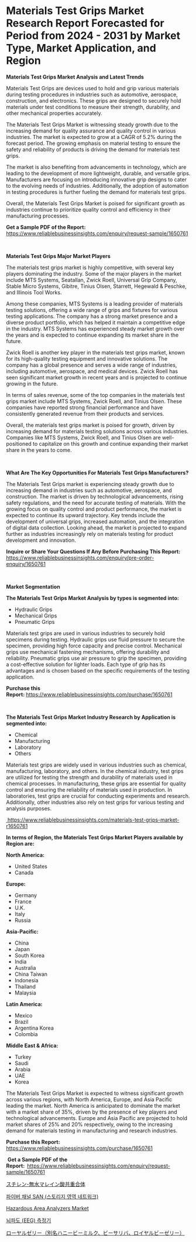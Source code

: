 <p><h1>Materials Test Grips Market Research Report Forecasted for Period from 2024 -  2031 by Market Type, Market Application, and Region</h1></p><p><strong>Materials Test Grips Market Analysis and Latest Trends</strong></p>
<p><p>Materials Test Grips are devices used to hold and grip various materials during testing procedures in industries such as automotive, aerospace, construction, and electronics. These grips are designed to securely hold materials under test conditions to measure their strength, durability, and other mechanical properties accurately.</p><p>The Materials Test Grips Market is witnessing steady growth due to the increasing demand for quality assurance and quality control in various industries. The market is expected to grow at a CAGR of 5.2% during the forecast period. The growing emphasis on material testing to ensure the safety and reliability of products is driving the demand for materials test grips.</p><p>The market is also benefiting from advancements in technology, which are leading to the development of more lightweight, durable, and versatile grips. Manufacturers are focusing on introducing innovative grip designs to cater to the evolving needs of industries. Additionally, the adoption of automation in testing procedures is further fueling the demand for materials test grips.</p><p>Overall, the Materials Test Grips Market is poised for significant growth as industries continue to prioritize quality control and efficiency in their manufacturing processes.</p></p>
<p><strong>Get a Sample PDF of the Report:&nbsp;</strong> <a href="https://www.reliablebusinessinsights.com/enquiry/request-sample/1650761">https://www.reliablebusinessinsights.com/enquiry/request-sample/1650761</a></p>
<p>&nbsp;</p>
<p><strong>Materials Test Grips Major Market Players</strong></p>
<p><p>The materials test grips market is highly competitive, with several key players dominating the industry. Some of the major players in the market include MTS Systems, Seatallan, Zwick Roell, Universal Grip Company, Stable Micro Systems, Gibitre, Tinius Olsen, Starrett, Hegewald & Peschke, and Illinois Tool Works.</p><p>Among these companies, MTS Systems is a leading provider of materials testing solutions, offering a wide range of grips and fixtures for various testing applications. The company has a strong market presence and a diverse product portfolio, which has helped it maintain a competitive edge in the industry. MTS Systems has experienced steady market growth over the years and is expected to continue expanding its market share in the future.</p><p>Zwick Roell is another key player in the materials test grips market, known for its high-quality testing equipment and innovative solutions. The company has a global presence and serves a wide range of industries, including automotive, aerospace, and medical devices. Zwick Roell has seen significant market growth in recent years and is projected to continue growing in the future.</p><p>In terms of sales revenue, some of the top companies in the materials test grips market include MTS Systems, Zwick Roell, and Tinius Olsen. These companies have reported strong financial performance and have consistently generated revenue from their products and services.</p><p>Overall, the materials test grips market is poised for growth, driven by increasing demand for materials testing solutions across various industries. Companies like MTS Systems, Zwick Roell, and Tinius Olsen are well-positioned to capitalize on this growth and continue expanding their market share in the years to come.</p></p>
<p>&nbsp;</p>
<p><strong>What Are The Key Opportunities For Materials Test Grips Manufacturers?</strong></p>
<p><p>The Materials Test Grips market is experiencing steady growth due to increasing demand in industries such as automotive, aerospace, and construction. The market is driven by technological advancements, rising safety regulations, and the need for accurate testing of materials. With the growing focus on quality control and product performance, the market is expected to continue its upward trajectory. Key trends include the development of universal grips, increased automation, and the integration of digital data collection. Looking ahead, the market is projected to expand further as industries increasingly rely on materials testing for product development and innovation.</p></p>
<p><strong>Inquire or Share Your Questions If Any Before Purchasing This Report:</strong> <a href="https://www.reliablebusinessinsights.com/enquiry/pre-order-enquiry/1650761">https://www.reliablebusinessinsights.com/enquiry/pre-order-enquiry/1650761</a></p>
<p>&nbsp;</p>
<p><strong>Market Segmentation</strong></p>
<p><strong>The Materials Test Grips Market Analysis by types is segmented into:</strong></p>
<p><ul><li>Hydraulic Grips</li><li>Mechanical Grips</li><li>Pneumatic Grips</li></ul></p>
<p><p>Materials test grips are used in various industries to securely hold specimens during testing. Hydraulic grips use fluid pressure to secure the specimen, providing high force capacity and precise control. Mechanical grips use mechanical fastening mechanisms, offering durability and reliability. Pneumatic grips use air pressure to grip the specimen, providing a cost-effective solution for lighter loads. Each type of grip has its advantages and is chosen based on the specific requirements of the testing application.</p></p>
<p><strong>Purchase this Report:&nbsp;</strong><a href="https://www.reliablebusinessinsights.com/purchase/1650761">https://www.reliablebusinessinsights.com/purchase/1650761</a></p>
<p>&nbsp;</p>
<p><strong>The Materials Test Grips Market Industry Research by Application is segmented into:</strong></p>
<p><ul><li>Chemical</li><li>Manufacturing</li><li>Laboratory</li><li>Others</li></ul></p>
<p><p>Materials test grips are widely used in various industries such as chemical, manufacturing, laboratory, and others. In the chemical industry, test grips are utilized for testing the strength and durability of materials used in chemical processes. In manufacturing, these grips are essential for quality control and ensuring the reliability of materials used in production. In laboratories, test grips are crucial for conducting experiments and research. Additionally, other industries also rely on test grips for various testing and analysis purposes.</p></p>
<p><a href="https://www.reliablebusinessinsights.com/materials-test-grips-market-r1650761">&nbsp;https://www.reliablebusinessinsights.com/materials-test-grips-market-r1650761</a></p>
<p><strong>In terms of Region, the Materials Test Grips Market Players available by Region are:</strong></p>
<p>
    <p> <strong> North America: </strong>
        <ul>
            <li>United States</li>
            <li>Canada</li>
        </ul>
        </p> 
    <p> <strong> Europe: </strong>
        <ul>
            <li>Germany</li>
            <li>France</li>
            <li>U.K.</li>
            <li>Italy</li>
            <li>Russia</li>
        </ul>
        </p> 
    <p> <strong> Asia-Pacific: </strong>
        <ul>
            <li>China</li>
            <li>Japan</li>
            <li>South Korea</li>
            <li>India</li>
            <li>Australia</li>
            <li>China Taiwan</li>
            <li>Indonesia</li>
            <li>Thailand</li>
            <li>Malaysia</li>
        </ul>
        </p> 
    <p> <strong> Latin America: </strong>
        <ul>
            <li>Mexico</li>
            <li>Brazil</li>
            <li>Argentina Korea</li>
            <li>Colombia</li>
        </ul>
        </p> 
    <p> <strong> Middle East & Africa: </strong>
        <ul>
            <li>Turkey</li>
            <li>Saudi</li>
            <li>Arabia</li>
            <li>UAE</li>
            <li>Korea</li>
        </ul>
    </p>
    </p>
<p><p>The Materials Test Grips Market is expected to witness significant growth across various regions, with North America, Europe, and Asia Pacific leading the market. North America is anticipated to dominate the market with a market share of 35%, driven by the presence of key players and technological advancements. Europe and Asia Pacific are projected to hold market shares of 25% and 20% respectively, owing to the increasing demand for materials testing in manufacturing and research industries.</p></p>
<p><strong>Purchase this Report: </strong><a href="https://www.reliablebusinessinsights.com/purchase/1650761">https://www.reliablebusinessinsights.com/purchase/1650761</a></p>
<p>&nbsp;<strong>Get a Sample PDF of the Report:&nbsp;&nbsp;</strong><a href="https://www.reliablebusinessinsights.com/enquiry/request-sample/1650761">https://www.reliablebusinessinsights.com/enquiry/request-sample/1650761</a></p>
<p><strong></strong></p>
<p><p><a href="https://github.com/gfggqjbfys368009/Market-Research-Report-List-2/blob/main/208273994465.md">スチレン-無水マレイン酸共重合体</a></p><p><a href="https://github.com/nicolaseller56452023/Market-Research-Report-List-1/blob/main/635512786098.md">파이버 채널 SAN (스토리지 영역 네트워크)</a></p><p><a href="https://github.com/guneycigdem35/Market-Research-Report-List-3/blob/main/hazardous-area-analyzers-market.md">Hazardous Area Analyzers Market</a></p><p><a href="https://github.com/jntpkh496620/Market-Research-Report-List-2/blob/main/830367586099.md">뇌파도 (EEG) 측정기</a></p><p><a href="https://github.com/qwpelcjko9242629/Market-Research-Report-List-2/blob/main/321026494464.md">ローヤルゼリー（別名ハニービーミルク、ビーサリバ、ロイヤルビーゼリー）</a></p></p>